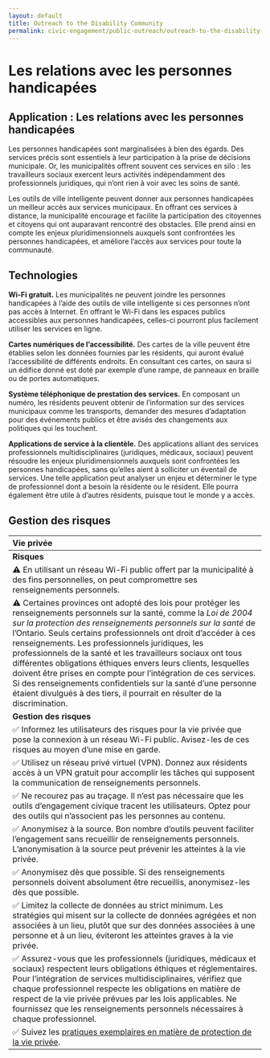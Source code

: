 ```yaml
---
layout: default
title: Outreach to the Disability Community
permalink: civic-engagement/public-outreach/outreach-to-the-disability-community.html
---
```


# Les relations avec les personnes handicapées

## Application : Les relations avec les personnes handicapées

Les personnes handicapées sont marginalisées à bien des égards. Des services précis sont essentiels à leur participation à la prise de décisions municipale. Or, les municipalités offrent souvent ces services en silo : les travailleurs sociaux exercent leurs activités indépendamment des professionnels juridiques, qui n’ont rien à voir avec les soins de santé.

Les outils de ville intelligente peuvent donner aux personnes handicapées un meilleur accès aux services municipaux. En offrant ces services à distance, la municipalité encourage et facilite la participation des citoyennes et citoyens qui ont auparavant rencontré des obstacles. Elle prend ainsi en compte les enjeux pluridimensionnels auxquels sont confrontées les personnes handicapées, et améliore l’accès aux services pour toute la communauté.

## Technologies

**Wi-Fi gratuit.** Les municipalités ne peuvent joindre les personnes handicapées à l’aide des outils de ville intelligente si ces personnes n’ont pas accès à Internet. En offrant le Wi-Fi dans les espaces publics accessibles aux personnes handicapées, celles-ci pourront plus facilement utiliser les services en ligne.

**Cartes numériques de l’accessibilité.** Des cartes de la ville peuvent être établies selon les données fournies par les résidents, qui auront évalué l’accessibilité de différents endroits. En consultant ces cartes, on saura si un édifice donné est doté par exemple d’une rampe, de panneaux en braille ou de portes automatiques.

**Système téléphonique de prestation des services.** En composant un numéro, les résidents peuvent obtenir de l’information sur des services municipaux comme les transports, demander des mesures d’adaptation pour des événements publics et être avisés des changements aux politiques qui les touchent.

**Applications de service à la clientèle.** Des applications alliant des services professionnels multidisciplinaires \(juridiques, médicaux, sociaux\) peuvent résoudre les enjeux pluridimensionnels auxquels sont confrontées les personnes handicapées, sans qu’elles aient à solliciter un éventail de services. Une telle application peut analyser un enjeu et déterminer le type de professionnel dont a besoin la résidente ou le résident. Elle pourra également être utile à d’autres résidents, puisque tout le monde y a accès.

## Gestion des risques

| Vie privée |
| :--- |
| **Risques** |
| ⚠ En utilisant un réseau Wi-Fi public offert par la municipalité à des fins personnelles, on peut compromettre ses renseignements personnels. |
| ⚠ Certaines provinces ont adopté des lois pour protéger les renseignements personnels sur la santé, comme la _Loi de 2004 sur la protection des renseignements personnels sur la santé_ de l’Ontario. Seuls certains professionnels ont droit d’accéder à ces renseignements. Les professionnels juridiques, les professionnels de la santé et les travailleurs sociaux ont tous différentes obligations éthiques envers leurs clients, lesquelles doivent être prises en compte pour l’intégration de ces services. Si des renseignements confidentiels sur la santé d’une personne étaient divulgués à des tiers, il pourrait en résulter de la discrimination. |
| **Gestion des risques** |
| ✅ Informez les utilisateurs des risques pour la vie privée que pose la connexion à un réseau Wi-Fi public. Avisez-les de ces risques au moyen d’une mise en garde. |
| ✅ Utilisez un réseau privé virtuel \(VPN\). Donnez aux résidents accès à un VPN gratuit pour accomplir les tâches qui supposent la communication de renseignements personnels. |
| ✅ Ne recourez pas au traçage. Il n’est pas nécessaire que les outils d’engagement civique tracent les utilisateurs. Optez pour des outils qui n’associent pas les personnes au contenu. |
| ✅ Anonymisez à la source. Bon nombre d’outils peuvent faciliter l’engagement sans recueillir de renseignements personnels. L’anonymisation à la source peut prévenir les atteintes à la vie privée. |
| ✅ Anonymisez dès que possible. Si des renseignements personnels doivent absolument être recueillis, anonymisez-les dès que possible. |
| ✅  Limitez la collecte de données au strict minimum. Les stratégies qui misent sur la collecte de données agrégées et non associées à un lieu, plutôt que sur des données associées à une personne et à un lieu, éviteront les atteintes graves à la vie privée. |
| ✅ Assurez-vous que les professionnels \(juridiques, médicaux et sociaux\) respectent leurs obligations éthiques et réglementaires. Pour l’intégration de services multidisciplinaires, vérifiez que chaque professionnel respecte les obligations en matière de respect de la vie privée prévues par les lois applicables. Ne fournissez que les renseignements personnels nécessaires à chaque professionnel. |
| ✅ Suivez les [pratiques exemplaires en matière de protection de la vie privée](https://cippic-ca.github.io/SmartCityToolkit/privacy.html). |


